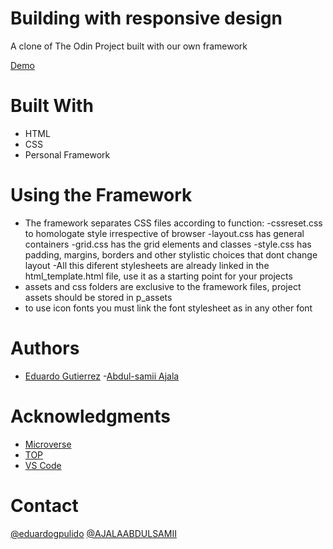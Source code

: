 # Building with responsive design

A clone of The Odin Project built with our own framework

[Demo](https://raw.githack.com/fedgut/web_framework/create_framework/styles_display.html)

# Built With

- HTML
- CSS
- Personal Framework

# Using the Framework

- The framework separates CSS files according to function:
  -cssreset.css to homologate style irrespective of browser
  -layout.css has general containers
  -grid.css has the grid elements and classes
  -style.css has padding, margins, borders and other stylistic choices that dont change layout
  -All this diferent stylesheets are already linked in the html_template.html file, use it as a starting point for your projects
- assets and css folders are exclusive to the framework files, project assets should be stored in p_assets
- to use icon fonts you must link the font stylesheet as in any other font

# Authors

- [Eduardo Gutierrez](https://github.com/fedgut) -[Abdul-samii Ajala](https://github.com/jalasem)

# Acknowledgments

- [Microverse](https://microverse.org)
- [TOP](https://www.theodinproject.com/courses/html5-and-css3#basic-html-page-structure)
- [VS Code](https://code.visualstudio.com/)

# Contact

[@eduardogpulido](https://twitter.com/eduardogpulido)
[@AJALAABDULSAMII](https://twitter.com/AJALAABDULSAMII)
